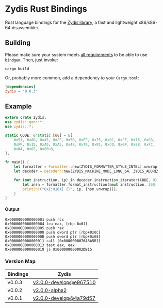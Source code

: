 Zydis Rust Bindings
===================

Rust language bindings for the [Zydis library](https://github.com/zyantific/zydis), a fast and lightweight x86/x86-64 disassembler.

## Building
Please make sure your system meets [all requirements](https://rust-lang-nursery.github.io/rust-bindgen/requirements.html) to be able to use `bindgen`. Then, just invoke:

```
cargo build
```

Or, probably more common, add a dependency to your `Cargo.toml`:

```toml
[dependencies]
zydis = "0.0.3"
```

## Example
```rust
extern crate zydis;
use zydis::gen::*;
use zydis::*;

static CODE: &'static [u8] = &[
    0x51, 0x8D, 0x45, 0xFF, 0x50, 0xFF, 0x75, 0x0C, 0xFF, 0x75, 0x08,
    0xFF, 0x15, 0xA0, 0xA5, 0x48, 0x76, 0x85, 0xC0, 0x0F, 0x88, 0xFC,
    0xDA, 0x02, 0x00u8,
];

fn main() {
    let formatter = Formatter::new(ZYDIS_FORMATTER_STYLE_INTEL).unwrap();
    let decoder = Decoder::new(ZYDIS_MACHINE_MODE_LONG_64, ZYDIS_ADDRESS_WIDTH_64).unwrap();

    for (mut instruction, ip) in decoder.instruction_iterator(CODE, 0) {
        let insn = formatter.format_instruction(&mut instruction, 200, None);
        println!("0x{:016X} {}", ip, insn.unwrap());
    }
}
```

#### Output
```
0x0000000000000001 push rcx
0x0000000000000004 lea eax, [rbp-0x01]
0x0000000000000005 push rax
0x0000000000000008 push qword ptr [rbp+0x0C]
0x000000000000000B push qword ptr [rbp+0x08]
0x0000000000000011 call [0x000000007648A5B1]
0x0000000000000013 test eax, eax
0x0000000000000019 js 0x000000000002DB15
```


### Version Map


| Bindings | Zydis    |
| -------- | -------- |
| v0.0.3   | [v2.0.0-develop@e967510](https://github.com/zyantific/zydis/tree/e967510fb251cf39a3556942b58218a9dcac5554) |
| v0.0.2   | [v2.0.0-alpha2](https://github.com/zyantific/zydis/tree/v2.0.0-alpha2) |
| v0.0.1   | [v2.0.0-develop@4a79d57](https://github.com/zyantific/zydis/tree/4a79d5762ea7f15a5961733cc6d3a7704d3d5206) |

